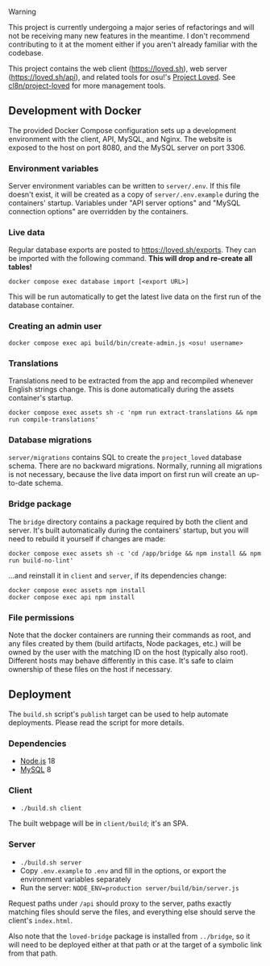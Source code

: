 > [!WARNING]
> This project is currently undergoing a major series of refactorings and will not be receiving many new features in the meantime. I don't recommend contributing to it at the moment either if you aren't already familiar with the codebase.

This project contains the web client (<https://loved.sh>), web server (<https://loved.sh/api>), and related tools for osu!'s [Project Loved](https://osu.ppy.sh/wiki/Project_Loved). See [cl8n/project-loved](https://github.com/cl8n/project-loved) for more management tools.

## Development with Docker

The provided Docker Compose configuration sets up a development environment with the client, API, MySQL, and Nginx. The website is exposed to the host on port 8080, and the MySQL server on port 3306.

### Environment variables

Server environment variables can be written to `server/.env`. If this file doesn't exist, it will be created as a copy of `server/.env.example` during the containers' startup. Variables under "API server options" and "MySQL connection options" are overridden by the containers.

### Live data

Regular database exports are posted to <https://loved.sh/exports>. They can be imported with the following command. **This will drop and re-create all tables!**

```
docker compose exec database import [<export URL>]
```

This will be run automatically to get the latest live data on the first run of the database container.

### Creating an admin user

```
docker compose exec api build/bin/create-admin.js <osu! username>
```

### Translations

Translations need to be extracted from the app and recompiled whenever English strings change. This is done automatically during the assets container's startup.

```
docker compose exec assets sh -c 'npm run extract-translations && npm run compile-translations'
```

### Database migrations

`server/migrations` contains SQL to create the `project_loved` database schema. There are no backward migrations. Normally, running all migrations is not necessary, because the live data import on first run will create an up-to-date schema.

### Bridge package

The `bridge` directory contains a package required by both the client and server. It's built automatically during the containers' startup, but you will need to rebuild it yourself if changes are made:

```
docker compose exec assets sh -c 'cd /app/bridge && npm install && npm run build-no-lint'
```

...and reinstall it in `client` and `server`, if its dependencies change:

```
docker compose exec assets npm install
docker compose exec api npm install
```

### File permissions

Note that the docker containers are running their commands as root, and any files created by them (build artifacts, Node packages, etc.) will be owned by the user with the matching ID on the host (typically also root). Different hosts may behave differently in this case. It's safe to claim ownership of these files on the host if necessary.

## Deployment

The `build.sh` script's `publish` target can be used to help automate deployments. Please read the script for more details.

### Dependencies

- [Node.js](https://nodejs.org/en/download/) 18
- [MySQL](https://dev.mysql.com/downloads/mysql/) 8

### Client

- `./build.sh client`

The built webpage will be in `client/build`; it's an SPA.

### Server

- `./build.sh server`
- Copy `.env.example` to `.env` and fill in the options, or export the environment variables separately
- Run the server: `NODE_ENV=production server/build/bin/server.js`

Request paths under `/api` should proxy to the server, paths exactly matching files should serve the files, and everything else should serve the client's `index.html`.

Also note that the `loved-bridge` package is installed from `../bridge`, so it will need to be deployed either at that path or at the target of a symbolic link from that path.
